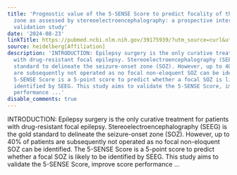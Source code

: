 ```yaml
---
title: 'Prognostic value of the 5-SENSE Score to predict focality of the seizure-onset
  zone as assessed by stereoelectroencephalography: a prospective international multicentre
  validation study'
date: '2024-08-23'
linkTitle: https://pubmed.ncbi.nlm.nih.gov/39175939/?utm_source=curl&utm_medium=rss&utm_campaign=pubmed-2&utm_content=1FakS-2QOkCT8HsMOQP1bCRQ4YzyumYOmxmF0moLsQ3dFB1E9V&fc=20220326224207&ff=20240823182400&v=2.18.0.post9+e462414
source: heidelberg[Affiliation]
description: 'INTRODUCTION: Epilepsy surgery is the only curative treatment for patients
  with drug-resistant focal epilepsy. Stereoelectroencephalography (SEEG) is the gold
  standard to delineate the seizure-onset zone (SOZ). However, up to 40% of patients
  are subsequently not operated as no focal non-eloquent SOZ can be identified. The
  5-SENSE Score is a 5-point score to predict whether a focal SOZ is likely to be
  identified by SEEG. This study aims to validate the 5-SENSE Score, improve score
  performance ...'
disable_comments: true
---
```

INTRODUCTION: Epilepsy surgery is the only curative treatment for patients with drug-resistant focal epilepsy. Stereoelectroencephalography (SEEG) is the gold standard to delineate the seizure-onset zone (SOZ). However, up to 40% of patients are subsequently not operated as no focal non-eloquent SOZ can be identified. The 5-SENSE Score is a 5-point score to predict whether a focal SOZ is likely to be identified by SEEG. This study aims to validate the 5-SENSE Score, improve score performance ...